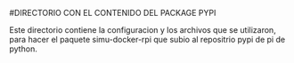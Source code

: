 #DIRECTORIO CON EL CONTENIDO DEL PACKAGE PYPI

Este directorio contiene la configuracion y los archivos que se utilizaron, para hacer el paquete simu-docker-rpi que subio al repositrio pypi de pi de python.

